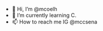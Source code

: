 - 👋 Hi, I’m @mcoelh
- 🌱 I’m currently learning C.
- 📫 How to reach me IG @mccsena

<!---
mcoelh/mcoelh is a ✨ special ✨ repository because its `README.md` (this file) appears on your GitHub profile.
You can click the Preview link to take a look at your changes.
--->
